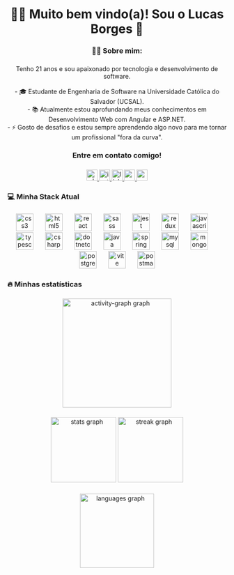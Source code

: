 <h1 align="center">👋🏽 Muito bem vindo(a)!  Sou o Lucas Borges 🙂</h1>

###

<h3 align="center">👨‍💻  Sobre mim:</h3>

###

<p align="center">Tenho 21 anos e sou apaixonado por tecnologia e desenvolvimento de software.<br><br>- 🎓 Estudante de Engenharia de Software na Universidade Católica do Salvador (UCSAL).<br>- 📚 Atualmente estou aprofundando meus conhecimentos em Desenvolvimento Web com Angular e ASP.NET.<br>- ⚡ Gosto de desafios e estou sempre aprendendo algo novo para me tornar um profissional "fora da curva".</p>

###

<h3 align="center">Entre em contato comigo!</h3>

###

<div align="center">
  <a href="https://wa.me/557799904778" target="_blank">
    <img src="https://img.shields.io/static/v1?message=Whatsapp&logo=whatsapp&label=&color=25D366&logoColor=white&labelColor=&style=for-the-badge" height="25" alt="whatsapp logo"  />
  </a>
  <a href="https://www.instagram.com/lucasborgss_/" target="_blank">
    <img src="https://img.shields.io/static/v1?message=Instagram&logo=instagram&label=&color=E4405F&logoColor=white&labelColor=&style=for-the-badge" height="25" alt="instagram logo"  />
  </a>
  <a href="https://www.linkedin.com/in/lucasborgss0/" target="_blank">
    <img src="https://img.shields.io/static/v1?message=LinkedIn&logo=linkedin&label=&color=0077B5&logoColor=white&labelColor=&style=for-the-badge" height="25" alt="linkedin logo"  />
  </a>
  <a href="mailto:lucasaborgesdev1@gmail.com" target="_blank">
    <img src="https://img.shields.io/static/v1?message=Gmail&logo=gmail&label=&color=D14836&logoColor=white&labelColor=&style=for-the-badge" height="25" alt="gmail logo"  />
  </a>
  <a href="https://www.youtube.com/@LucasBorges-p4y" target="_blank">
    <img src="https://img.shields.io/static/v1?message=Youtube&logo=youtube&label=&color=FF0000&logoColor=white&labelColor=&style=for-the-badge" height="25" alt="youtube logo"  />
  </a>
</div>

###

<h3 align="left">💻 Minha Stack Atual</h3>

###

<div align="center">
  <img src="https://skillicons.dev/icons?i=css" height="40" alt="css3 logo"  />
  <img width="19" />
  <img src="https://skillicons.dev/icons?i=html" height="40" alt="html5 logo"  />
  <img width="19" />
  <img src="https://skillicons.dev/icons?i=react" height="40" alt="react logo"  />
  <img width="19" />
  <img src="https://skillicons.dev/icons?i=sass" height="40" alt="sass logo"  />
  <img width="19" />
  <img src="https://skillicons.dev/icons?i=jest" height="40" alt="jest logo"  />
  <img width="19" />
  <img src="https://skillicons.dev/icons?i=redux" height="40" alt="redux logo"  />
  <img width="19" />
  <img src="https://skillicons.dev/icons?i=js" height="40" alt="javascript logo"  />
  <img width="19" />
  <img src="https://skillicons.dev/icons?i=ts" height="40" alt="typescript logo"  />
  <img width="19" />
  <img src="https://skillicons.dev/icons?i=cs" height="40" alt="csharp logo"  />
  <img width="19" />
  <img src="https://cdn.jsdelivr.net/gh/devicons/devicon/icons/dotnetcore/dotnetcore-original.svg" height="40" alt="dotnetcore logo"  />
  <img width="19" />
  <img src="https://skillicons.dev/icons?i=java" height="40" alt="java logo"  />
  <img width="19" />
  <img src="https://skillicons.dev/icons?i=spring" height="40" alt="spring logo"  />
  <img width="19" />
  <img src="https://skillicons.dev/icons?i=mysql" height="40" alt="mysql logo"  />
  <img width="19" />
  <img src="https://skillicons.dev/icons?i=mongodb" height="40" alt="mongodb logo"  />
  <img width="19" />
  <img src="https://skillicons.dev/icons?i=postgres" height="40" alt="postgresql logo"  />
  <img width="19" />
  <img src="https://skillicons.dev/icons?i=vite" height="40" alt="vite logo"  />
  <img width="19" />
  <img src="https://skillicons.dev/icons?i=postman" height="40" alt="postman logo"  />
</div>

###

<h3 align="left">🔥   Minhas estatísticas</h3>

###

<div align="center">
  <img src="https://github-readme-activity-graph.vercel.app/graph?username=lucasborgss1&radius=16&theme=gotham&area=true&order=5&hide_border=true" height="250" alt="activity-graph graph"  />
</div>

###

<div align="center">
  <img src="https://github-readme-stats.vercel.app/api?username=lucasborgss1&hide_title=false&hide_rank=false&show_icons=true&include_all_commits=true&count_private=true&disable_animations=false&theme=dark&locale=en&hide_border=true&order=1" height="150" alt="stats graph"  />
  <img src="https://streak-stats.demolab.com?user=lucasborgss1&locale=en&mode=daily&theme=dark&hide_border=true&border_radius=5&date_format=j%20M%5B%20Y%5D&order=3" height="150" alt="streak graph"  />
</div>

###

<div align="center">
  <img src="https://github-readme-stats.vercel.app/api/top-langs?username=lucasborgss1&locale=en&hide_title=false&layout=compact&card_width=320&langs_count=5&theme=dark&hide_border=true&order=2" height="170" alt="languages graph"  />
</div>

###
